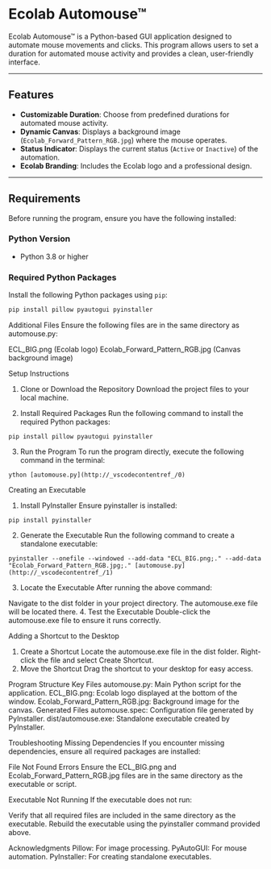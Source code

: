 # Ecolab Automouse™

Ecolab Automouse™ is a Python-based GUI application designed to automate mouse movements and clicks. This program allows users to set a duration for automated mouse activity and provides a clean, user-friendly interface.

---

## Features
- **Customizable Duration**: Choose from predefined durations for automated mouse activity.
- **Dynamic Canvas**: Displays a background image (`Ecolab_Forward_Pattern_RGB.jpg`) where the mouse operates.
- **Status Indicator**: Displays the current status (`Active` or `Inactive`) of the automation.
- **Ecolab Branding**: Includes the Ecolab logo and a professional design.

---

## Requirements
Before running the program, ensure you have the following installed:

### **Python Version**
- Python 3.8 or higher

### **Required Python Packages**
Install the following Python packages using `pip`:

```bash
pip install pillow pyautogui pyinstaller
```

Additional Files
Ensure the following files are in the same directory as automouse.py:

ECL_BIG.png (Ecolab logo)
Ecolab_Forward_Pattern_RGB.jpg (Canvas background image)

Setup Instructions
1. Clone or Download the Repository
Download the project files to your local machine.

2. Install Required Packages
Run the following command to install the required Python packages:
```
pip install pillow pyautogui pyinstaller
```
3. Run the Program
To run the program directly, execute the following command in the terminal:
```
ython [automouse.py](http://_vscodecontentref_/0)
```
Creating an Executable
1. Install PyInstaller
Ensure pyinstaller is installed:
```
pip install pyinstaller
```
2. Generate the Executable
Run the following command to create a standalone executable:
```
pyinstaller --onefile --windowed --add-data "ECL_BIG.png;." --add-data "Ecolab_Forward_Pattern_RGB.jpg;." [automouse.py](http://_vscodecontentref_/1)
```
3. Locate the Executable
After running the above command:

Navigate to the dist folder in your project directory.
The automouse.exe file will be located there.
4. Test the Executable
Double-click the automouse.exe file to ensure it runs correctly.

Adding a Shortcut to the Desktop
1. Create a Shortcut
Locate the automouse.exe file in the dist folder.
Right-click the file and select Create Shortcut.
2. Move the Shortcut
Drag the shortcut to your desktop for easy access.

Program Structure
Key Files
automouse.py: Main Python script for the application.
ECL_BIG.png: Ecolab logo displayed at the bottom of the window.
Ecolab_Forward_Pattern_RGB.jpg: Background image for the canvas.
Generated Files
automouse.spec: Configuration file generated by PyInstaller.
dist/automouse.exe: Standalone executable created by PyInstaller.

Troubleshooting
Missing Dependencies
If you encounter missing dependencies, ensure all required packages are installed:

File Not Found Errors
Ensure the ECL_BIG.png and Ecolab_Forward_Pattern_RGB.jpg files are in the same directory as the executable or script.

Executable Not Running
If the executable does not run:

Verify that all required files are included in the same directory as the executable.
Rebuild the executable using the pyinstaller command provided above.

Acknowledgments
Pillow: For image processing.
PyAutoGUI: For mouse automation.
PyInstaller: For creating standalone executables.
